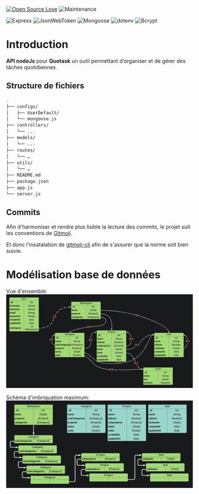 [![Open Source Love](https://badges.frapsoft.com/os/v2/open-source.svg?v=103)](https://github.com/ellerbrock/open-source-badges/)
![Maintenance](https://img.shields.io/badge/Maintained%3F-no-red.svg)

![Express](https://img.shields.io/badge/Express-^4.17-<COLOR>.svg)
![JsonWebToken](https://img.shields.io/badge/JsonWebToken-^8.5-<COLOR>.svg)
![Mongoose](https://img.shields.io/badge/Mongoose-^5.9-<COLOR>.svg)
![dotenv](https://img.shields.io/badge/Dotenv-^8.2-<COLOR>.svg)
![Bcrypt](https://img.shields.io/badge/Bcrypt-^5.0-<COLOR>.svg)

# Introduction

**API nodeJs** pour **Quotask** un outil permettant d’organiser et de gérer des tâches quotidiennes.

## Structure de fichiers

```bash
.
├── configs/
│   ├── UserDefault/
│   └── mongoose.js
├── controllers/
│   └── ...
├── models/
│   └── ...
├── routes/
│   └── …
├── utils/
│   └── …
├── README.md
├── package.json
├── app.js
└── server.js
```

## Commits

Afin d'harmoniser et rendre plus lisible la lecture des commits, le projet suit les conventions de [Gitmoji](https://gitmoji.carloscuesta.me/).

Et donc l'insatalation de [gitmoji-cli](https://github.com/carloscuesta/gitmoji-cli) afin de s'assurer que la norme soit bien suivie.

# Modélisation base de données

Vue d'ensemble:
![Global screenshot](https://github.com/Lukylix/Repos_Images/raw/master/Quotask-api/modelisation_bdd/global.png)

Schéma d'imbriquation maximum:
![Global screenshot](https://github.com/Lukylix/Repos_Images/raw/master/Quotask-api/modelisation_bdd/imbriquation.png)
